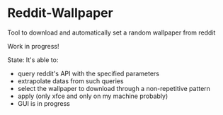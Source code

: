 # Reddit-Wallpaper
Tool to download and automatically set a random wallpaper from reddit

Work in progress!

State: It's able to:
- query reddit's API with the specified parameters
- extrapolate datas from such queries
- select the wallpaper to download through a non-repetitive pattern
- apply (only xfce and only on my machine probably)
- GUI is in progress

